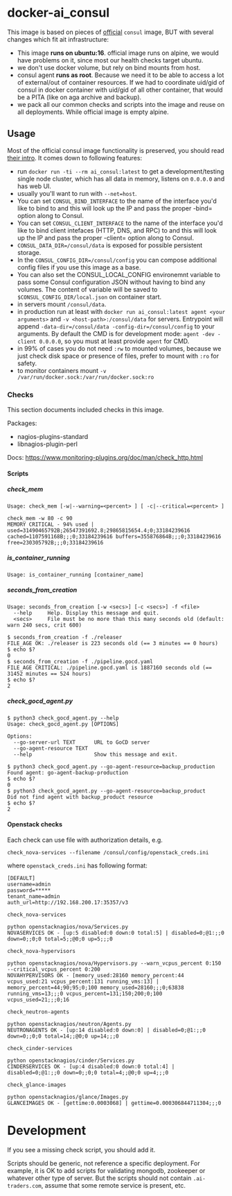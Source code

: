 # docker-ai_consul

This image is based on pieces of [official](https://github.com/hashicorp/docker-consul) `consul` image,
 BUT with several changes which fit ait infrastructure:

 * This image **runs on ubuntu:16**. official image runs on alpine, we would have problems on it, since most our health checks target ubuntu.
 * we don't use docker volume, but rely on bind mounts from host.
 * consul agent **runs as root**. Because we need it to be able to access a lot of external/out of container resources.
 If we had to coordinate uid/gid of consul in docker container with uid/gid of all other container, that would be a PITA (like on aga archive and backup).
 * we pack all our common checks and scripts into the image and reuse on all deployments. While official image is empty alpine.

## Usage

Most of the official consul image functionality is preserved, you should read [their intro](https://www.hashicorp.com/blog/official-consul-docker-image.html).
It comes down to following features:

 * run `docker run -ti --rm ai_consul:latest` to get a development/testing single node cluster,
 which has all data in memory, listens on `0.0.0.0` and has web UI.
 * usually you'll want to run with `--net=host`.
 * You can set `CONSUL_BIND_INTERFACE` to the name of the interface you'd like to
  bind to and this will look up the IP and pass the proper -bind= option along
  to Consul.
 * You can set `CONSUL_CLIENT_INTERFACE` to the name of the interface you'd like to
  bind client intefaces (HTTP, DNS, and RPC) to and this will look up the IP and
  pass the proper -client= option along to Consul.
 * `CONSUL_DATA_DIR=/consul/data` is exposed for possible persistent storage.
 * In the `CONSUL_CONFIG_DIR=/consul/config` you can compose additional config files if you use this image as a base.
 * You can also set the CONSUL_LOCAL_CONFIG environemnt variable to pass some
  Consul configuration JSON without having to bind any volumes.
  The content of variable will be saved to `$CONSUL_CONFIG_DIR/local.json` on container start.
 * in servers mount `/consul/data`.
 * in production run at least with `docker run ai_consul:latest agent <your arguments>` and `-v <host-path>:/consul/data` for servers.
 Entrypoint will append `-data-dir=/consul/data -config-dir=/consul/config` to your arguments.
 By default the CMD is for development mode: `agent -dev -client 0.0.0.0`, so you must at least provide `agent` for CMD.
 * in 99% of cases you do not need `:rw` to mounted volumes,
 because we just check disk space or presence of files, prefer to mount with `:ro` for safety.
 * to monitor containers mount `-v /var/run/docker.sock:/var/run/docker.sock:ro`

### Checks

This section documents included checks in this image.

Packages:
 * nagios-plugins-standard
 * libnagios-plugin-perl

Docs: https://www.monitoring-plugins.org/doc/man/check_http.html

#### Scripts

##### check_mem

```
Usage: check_mem [-w|--warning=<percent> ] [ -c|--critical=<percent> ]
```

```
check_mem -w 80 -c 90
MEMORY CRITICAL - 94% used | used=31490465792B;26547391692.8;29865815654.4;0;33184239616 cached=1107591168B;;;0;33184239616 buffers=355876864B;;;0;33184239616 free=230305792B;;;0;33184239616
```

##### is_container_running

```
Usage: is_container_running [container_name]
```

##### seconds_from_creation

```
Usage: seconds_from_creation [-w <secs>] [-c <secs>] -f <file>
  --help     Help. Display this message and quit.
  <secs>     File must be no more than this many seconds old (default: warn 240 secs, crit 600)
```

```
$ seconds_from_creation -f ./releaser
FILE_AGE OK: ./releaser is 223 seconds old (== 3 minutes == 0 hours)
$ echo $?
0
$ seconds_from_creation -f ./pipeline.gocd.yaml
FILE_AGE CRITICAL: ./pipeline.gocd.yaml is 1887160 seconds old (== 31452 minutes == 524 hours)
$ echo $?
2
```

##### check_gocd_agent.py

```
$ python3 check_gocd_agent.py --help
Usage: check_gocd_agent.py [OPTIONS]

Options:
  --go-server-url TEXT      URL to GoCD server
  --go-agent-resource TEXT
  --help                    Show this message and exit.
```

```
$ python3 check_gocd_agent.py --go-agent-resource=backup_production
Found agent: go-agent-backup-production
$ echo $?
0
$ python3 check_gocd_agent.py --go-agent-resource=backup_product
Did not find agent with backup_product resource
$ echo $?
2
```

#### Openstack checks

Each check can use file with authorization details, e.g.
```
check_nova-services --filename /consul/config/openstack_creds.ini
```
where `openstack_creds.ini` has following format:
```
[DEFAULT]
username=admin
password=*****
tenant_name=admin
auth_url=http://192.168.200.17:35357/v3
```


`check_nova-services`
```
python openstacknagios/nova/Services.py
NOVASERVICES OK - [up:5 disabled:0 down:0 total:5] | disabled=0;@1:;;0 down=0;;0;0 total=5;;@0;0 up=5;;;0
```

`check_nova-hypervisors`
```
python openstacknagios/nova/Hypervisors.py --warn_vcpus_percent 0:150 --critical_vcpus_percent 0:200
NOVAHYPERVISORS OK - [memory_used:28160 memory_percent:44 vcpus_used:21 vcpus_percent:131 running_vms:13] | memory_percent=44;90;95;0;100 memory_used=28160;;;0;63838 running_vms=13;;;0 vcpus_percent=131;150;200;0;100 vcpus_used=21;;;0;16
```

`check_neutron-agents`
```
python openstacknagios/neutron/Agents.py
NEUTRONAGENTS OK - [up:14 disabled:0 down:0] | disabled=0;@1:;;0 down=0;;0;0 total=14;;@0;0 up=14;;;0
```

`check_cinder-services`
```
python openstacknagios/cinder/Services.py
CINDERSERVICES OK - [up:4 disabled:0 down:0 total:4] | disabled=0;@1:;;0 down=0;;0;0 total=4;;@0;0 up=4;;;0
```

`check_glance-images`
```
python openstacknagios/glance/Images.py
GLANCEIMAGES OK - [gettime:0.0003068] | gettime=0.000306844711304;;;0
```

# Development

If you see a missing check script, you should add it.

Scripts should be generic, not reference a specific deployment. For example,
it is OK to add scripts for validating mongodb, zookeeper or whatever other type of server.
But the scripts should not contain `.ai-traders.com`, assume that some remote service is present, etc.
